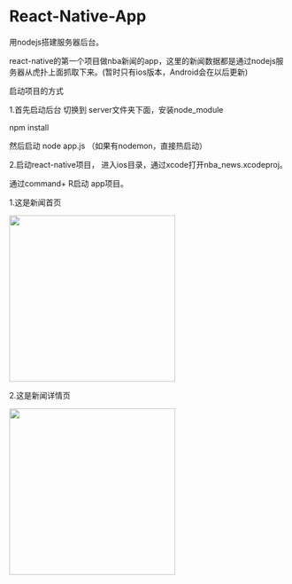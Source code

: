 # React-Native-App

 用nodejs搭建服务器后台。

react-native的第一个项目做nba新闻的app，这里的新闻数据都是通过nodejs服务器从虎扑上面抓取下来。(暂时只有ios版本，Android会在以后更新)

启动项目的方式

1.首先启动后台 切换到 server文件夹下面，安装node_module

npm install

然后启动 node app.js （如果有nodemon，直接热启动）

2.启动react-native项目， 进入ios目录，通过xcode打开nba_news.xcodeproj。

通过command+ R启动 app项目。



  1.这是新闻首页


<img src="https://github.com/strongwray/react-native-demo/blob/master/introImg/intro1.jpg" width="300" />

2.这是新闻详情页


<img src="https://github.com/strongwray/react-native-demo/blob/master/introImg/intro2.jpg" width="300" />


